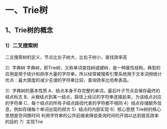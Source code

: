 # 一、Trie树
## 1、Trie树的概念
### 1）二叉搜索树
  二叉搜索树的定义，节点比左子树大，比右子树小，查找效率高
  
  2）字典树
  字典树，即Trie树，又称单词查找树或键树，是一种属性结构，典型的应用是用于统计和排序大量的字符串，所以经常被搜索引擎系统用于文本词频统计
  优点：最大限度的减少无谓的字符串比较，查询效率比哈希表高。

3）字典树的基本性质
  A、结点本身不存完整的单词，最后叶子节点会保存最终的结点标志
  B、从根结点到某一结点，路径上经过的字符串连接起来，为该结点对应的字符串
  C、每个结点的所有子结点路径代表的字符都不相同
 4）结点存储额外信息，例如存储每个单词出现的频次
 5）结点的内部实现
 6）核心思想
   Trie树的核心思想是空间换时间
   利用字符串的公共前缀来降低查询时间的开销以达到提高效率的目的
 7）实现Trie
